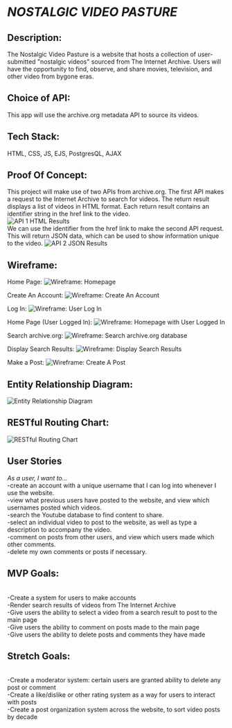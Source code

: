 <h1><em>NOSTALGIC VIDEO PASTURE</em></h1>

<h2>Description:</h2>
The Nostalgic Video Pasture is a website that hosts a collection of user-submitted "nostalgic videos" sourced from The Internet Archive. Users will have the opportunity to find, observe, and share movies, television, and other video from bygone eras.

<h2>Choice of API:</h2>
This app will use the archive.org metadata API to source its videos.

<h2>Tech Stack:</h2>
HTML, CSS, JS, EJS, PostgresQL, AJAX

<h2>Proof Of Concept:</h2>
This project will make use of two APIs from archive.org. The first API makes a request to the Internet Archive to search for videos. The return result displays a list of videos in HTML format. Each return result contains an identifier string in the href link to the video.
</br>
<img src="/diagrams/Search1.png" alt="API 1 HTML Results" title="API 1 HTML Results">

</br>
We can use the identifier from the href link to make the second API request. This will return JSON data, which can be used to show information unique to the video.

<img src="/diagrams/Search2.png" alt="API 2 JSON Results" title="API 2 JSON Results">


<h2>Wireframe:</h2>

Home Page:
<img src="/diagrams/homepage_wireframe.png" alt="Wireframe: Homepage" title="Wireframe: Homepage">

Create An Account:
<img src="/diagrams/signup_wireframe.png" alt="Wireframe: Create An Account" title="Wireframe: Create An Account">

Log In:
<img src="/diagrams/log_in_wireframe.png" alt="Wireframe: User Log In" title="Wireframe: User Log In">

Home Page (User Logged In):
<img src="/diagrams/homepage_userloggedin_wireframe.png" alt="Wireframe: Homepage with User Logged In" title="Wireframe: Homepage with user logged in">

Search archive.org:
<img src="/diagrams/search_page_wireframe.png" alt="Wireframe: Search archive.org database" title="Wireframe: Search archive.org database">

Display Search Results:
<img src="/diagrams/search_results_wireframe.png" alt="Wireframe: Display Search Results" title="Wireframe: Display search results">

Make a Post:
<img src="/diagrams/make_a_post_wireframe.png" alt="Wireframe: Create A Post" title="Wireframe: Create A Post">


<h2>Entity Relationship Diagram:</h2>
<img src="/diagrams/ERD.png" alt="Entity Relationship Diagram" title="Entity Relationship Diagram">

<h2> RESTful Routing Chart:</h2>
<img src="/diagrams/REST_routing.png" alt="RESTful Routing Chart" title="RESTful Routing Chart">

<h2>User Stories</h2>
<em>As a user, I want to...</em>
</br>-create an account with a unique username that I can log into whenever I use the website.
</br>-view what previous users have posted to the website, and view which usernames posted which videos.
</br>-search the Youtube database to find content to share.
</br>-select an individual video to post to the website, as well as type a description to accompany the video.
</br>-comment on posts from other users, and view which users made which other comments.
</br>-delete my own comments or posts if necessary.

<h2>MVP Goals:</h2>
</br>-Create a system for users to make accounts
</br>-Render search results of videos from The Internet Archive
</br>-Give users the ability to select a video from a search result to post to the main page
</br>-Give users the ability to comment on posts made to the main page
</br>-Give users the ability to delete posts and comments they have made

<h2>Stretch Goals:</h2>
</br>-Create a moderator system: certain users are granted ability to delete any post or comment
</br>-Create a like/dislike or other rating system as a way for users to interact with posts
</br>-Create a post organization system across the website, to sort video posts by decade